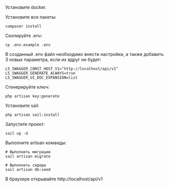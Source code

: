Установите docker.

Установите все пакеты:
```shell
composer install
```

Скопируйте .env:

```shell
cp .env.example .env
```

В созданный .env файл необходимо внести настройки, а также добавить 3 новых параметра, если их вдруг не будет:
```
L5_SWAGGER_CONST_HOST_V1="http://localhost/api/v1"
L5_SWAGGER_GENERATE_ALWAYS=true
L5_SWAGGER_UI_DOC_EXPANSION=list
```

Сгенерируйте ключ:
```shell
php artisan key:generate
```

Установите sail:
```shell
php artisan sail:install
```

Запустите проект:
```shell
sail up -d
```

Выполните artisan команды:
```shell
# Выполнить миграции
sail artisan migrate

# Выполнить сидеры
sail artisan db:seed
```

В браузере открывайте http://localhost/api/v1
